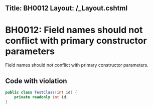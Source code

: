 Title: BH0012
Layout: /_Layout.cshtml
---
<h1>BH0012: Field names should not conflict with primary constructor parameters</h1>

<p>Field names should not conflict with primary constructor parameters.</p>

<h2>Code with violation</h2>

```csharp
public class TestClass(int id) {
    private readonly int id;
}
```
